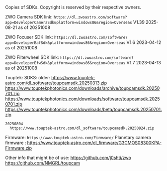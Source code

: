 Copies of SDKs.  Copyright is reserved by their respective owners.

ZWO Camera SDK link: `https://dl.zwoastro.com/software?app=DeveloperCameraSdk&platform=windows86&region=Overseas`
  V1.39 2025-08-21 as of 20251008

ZWO Focuser SDK link: `https://dl.zwoastro.com/software?app=DeveloperEafSdk&platform=windows86&region=Overseas`
  V1.6 2023-04-12 as of 20251008

ZWO Filterwheel SDK link: `https://dl.zwoastro.com/software?app=DeveloperEfwSdk&platform=windows86&region=Overseas`
  V1.7 2023-04-13 as of 20251008

Touptek:
  SDKS:
    older:
      https://www.touptek-astro.com/dl_software/toupcamsdk.20250313.zip
      https://www.touptekphotonics.com/downloads/archive/toupcamsdk.20250701.zip
      https://www.touptekphotonics.com/downloads/software/toupcamsdk.20250701.zip
      https://www.touptekphotonics.com/downloads/beta/toupcamsdk.20250701.zip
    
    20250804
      https://www.touptek-astro.com/dl_software/toupcamsdk.20250824.zip

  Firmware: 
    `https://www.touptek-astro.com/Firmware/`
    Planetary camera firmware : https://www.touptek-astro.com/dl_firmware/G3CMOS08300KPA-Firmware.zip

Other info that might be of use:
  https://github.com/j0shti/zwo
  https://github.com/NMGRL/toupcam

